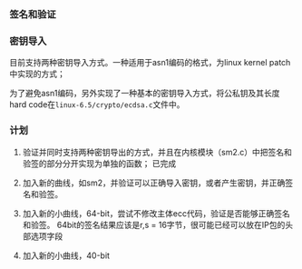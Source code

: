 ### 签名和验证


### 密钥导入

目前支持两种密钥导入方式。一种适用于asn1编码的格式，为linux kernel patch中实现的方式；

为了避免asn1编码，另外实现了一种基本的密钥导入方式，将公私钥及其长度hard code在``linux-6.5/crypto/ecdsa.c``文件中。

### 计划

1. 验证并同时支持两种密钥导出的方式，并且在内核模块（sm2.c）中把签名和验签的部分分开实现为单独的函数；
已完成

2. 加入新的曲线，如sm2，并验证可以正确导入密钥，或者产生密钥，并正确签名和验签。


3. 加入新的小曲线，64-bit，尝试不修改主体ecc代码，验证是否能够正确签名和验签。
64bit的签名结果应该是r,s = 16字节，很可能已经可以放在IP包的头部选项字段

4. 加入新的小曲线，40-bit